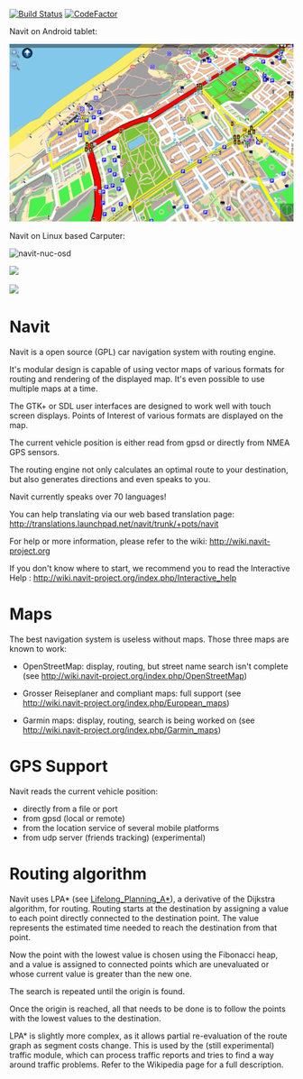 [![Build Status](https://img.shields.io/circleci/project/github/navit-gps/navit/trunk.svg)](https://circleci.com/gh/navit-gps/navit)
[![CodeFactor](https://www.codefactor.io/repository/github/navit-gps/navit/badge)](https://www.codefactor.io/repository/github/navit-gps/navit)


Navit on Android tablet:

![navit on android](https://raw.githubusercontent.com/navit-gps/navit/trunk/contrib/images/androidtablet.png)

Navit on Linux based Carputer:

![navit-nuc-osd](https://github.com/pgrandin/navit-nuc-layout/raw/master/screenshot.png)

<p>
<a href="https://play.google.com/store/apps/details?id=org.navitproject.navit"><img src="http://switzerland.tasis.com/uploaded/images2/appstore_button_google.png" height="100"/></a>

<a href="https://f-droid.org/repository/browse/?fdfilter=navit&fdid=org.navitproject.navit"><img src="https://upload.wikimedia.org/wikipedia/commons/thumb/0/0d/Get_it_on_F-Droid.svg/200px-Get_it_on_F-Droid.svg.png" height="100"/></a>
</p>

Navit
=====

Navit is a open source (GPL) car navigation system with routing engine.

It's modular design is capable of using vector maps of various formats
for routing and rendering of the displayed map. It's even possible to
use multiple maps at a time.

The GTK+ or SDL user interfaces are designed to work well with touch
screen displays. Points of Interest of various formats are displayed
on the map.

The current vehicle position is either read from gpsd or directly from
NMEA GPS sensors.

The routing engine not only calculates an optimal route to your
destination, but also generates directions and even speaks to you.

Navit currently speaks over 70 languages!

You can help translating via our web based translation page:
 http://translations.launchpad.net/navit/trunk/+pots/navit


For help or more information, please refer to the wiki:
 http://wiki.navit-project.org

If you don't know where to start, we recommend you to read the
Interactive Help : http://wiki.navit-project.org/index.php/Interactive_help


Maps
====

The best navigation system is useless without maps. Those three maps
are known to work:

- OpenStreetMap: display, routing, but street name search isn't complete
 (see http://wiki.navit-project.org/index.php/OpenStreetMap)

- Grosser Reiseplaner and compliant maps: full support
 (see http://wiki.navit-project.org/index.php/European_maps)

- Garmin maps: display, routing, search is being worked on
 (see http://wiki.navit-project.org/index.php/Garmin_maps)


GPS Support
===========

Navit reads the current vehicle position:
- directly from a file or port
- from gpsd (local or remote)
- from the location service of several mobile platforms
- from udp server (friends tracking) (experimental)


Routing algorithm
=================

Navit uses LPA* (see [Lifelong_Planning_A*](https://en.wikipedia.org/wiki/Lifelong_Planning_A*)), a derivative of the Dijkstra algorithm, for
routing. Routing starts at the destination by assigning a value to each point directly connected to the destination
point. The value represents the estimated time needed to reach the destination from that point.

Now the point with the lowest value is chosen using the Fibonacci heap, and a value is assigned to connected points
which are unevaluated or whose current value is greater than the new one.

The search is repeated until the origin is found.

Once the origin is reached, all that needs to be done is to follow the points with the lowest values to the
destination.

LPA* is slightly more complex, as it allows partial re-evaluation of the route graph as segment costs change. This is
used by the (still experimental) traffic module, which can process traffic reports and tries to find a way around
traffic problems. Refer to the Wikipedia page for a full description.
